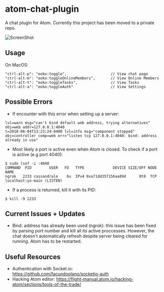 # atom-chat-plugin
A chat plugin for Atom. Currently this project has been moved to a private repo. 

![ScreenShot](https://user-images.githubusercontent.com/22923895/40329544-e2cab944-5d17-11e8-9874-695f9524f373.png)


## Usage
On MacOS: 
```
"ctrl-alt-p": "eoko:toggle",                    // View chat page
"ctrl-alt-m": "eoko:toggleOnlineMembers",       // View Online Members
"ctrl-alt-t": "eoko:toggleTasks",               // View Tasks
"ctrl-alt-a": "eoko:toggleAuth"                 // View Settings 
``` 


## Possible Errors
* If encounter with this error when setting up a server: 
```
lvl=warn msg="can't bind default web address, trying alternatives" obj=web addr=127.0.0.1:4040
t=2018-06-04T13:23:24-0400 lvl=info msg="component stopped" obj=controller comp=web err="listen tcp 127.0.0.1:4040: bind: address already in use"
``` 

* Most likely a port is active even when Atom is closed. To check if a port is active (e.g port 4040): 
```
$ sudo lsof -i :4040 
COMMAND  PID        USER   FD   TYPE             DEVICE SIZE/OFF NODE NAME
ngrok   2233 cassandrale    6u  IPv4 0xa71dd35f156aa89d      0t0  TCP localhost:yo-main (LISTEN) 
```
* If a process is returned, kill it with its PID: 
``` 
$ kill -9 2233 
``` 

## Current Issues + Updates
* Bind: address has already been used (ngrok): this issue has been fixed by parsing port number and kill all its active proccesses. However, the chat doesn't automatically refresh despite server being cleared for running. Atom has to be restarted. 

## Useful Resources
* Authentication with Socket.io: https://github.com/facundoolano/socketio-auth
* Hacking Atom editor: https://flight-manual.atom.io/hacking-atom/sections/tools-of-the-trade/ 


